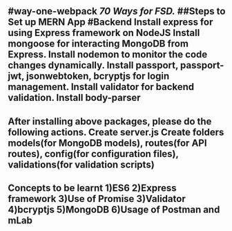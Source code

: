 #way-one-webpack
*70 Ways for FSD.*
##Steps to Set up MERN App
#Backend
Install express for using Express framework on NodeJS
Install mongoose for interacting MongoDB from Express.
Install nodemon to monitor the code changes dynamically.
Install passport, passport-jwt, jsonwebtoken, bcryptjs for login management.
Install validator for backend validation.
Install body-parser
---
After installing above packages, please do the following actions.
Create server.js
Create folders models(for MongoDB models), routes(for API routes),
config(for configuration files), validations(for validation scripts)
---
**Concepts to be learnt**
1)ES6
2)Express framework
3)Use of Promise
3)Validator
4)bcryptjs
5)MongoDB
6)Usage of Postman and mLab
---
